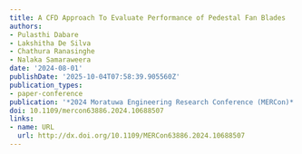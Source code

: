```yaml
---
title: A CFD Approach To Evaluate Performance of Pedestal Fan Blades
authors:
- Pulasthi Dabare
- Lakshitha De Silva
- Chathura Ranasinghe
- Nalaka Samaraweera
date: '2024-08-01'
publishDate: '2025-10-04T07:58:39.905560Z'
publication_types:
- paper-conference
publication: '*2024 Moratuwa Engineering Research Conference (MERCon)*'
doi: 10.1109/mercon63886.2024.10688507
links:
- name: URL
  url: http://dx.doi.org/10.1109/MERCon63886.2024.10688507
---
```

